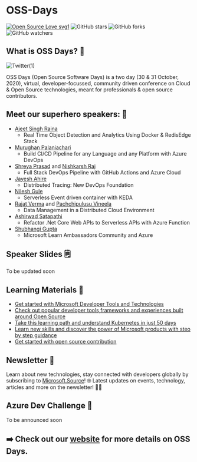 # OSS-Days
[![Open Source Love svg1](https://badges.frapsoft.com/os/v1/open-source.svg?v=103)](https://github.com/ellerbrock/open-source-badges/)
![GitHub stars](https://img.shields.io/github/stars/KonfHub/OSS-Days?style=social) ![GitHub forks](https://img.shields.io/github/forks/KonfHUb/OSS-Days?style=social) ![GitHub watchers](https://img.shields.io/github/watchers/KonfHub/OSS-Days?style=social)

## What is OSS Days? 📢
![Twitter(1)](https://user-images.githubusercontent.com/32809211/97311892-e024e580-188a-11eb-9f8d-9835d527d846.jpg)

OSS Days (Open Source Software Days) is a two day (30 &amp; 31 October, 2020), virtual, developer-focussed, community driven conference on Cloud &amp; Open Source technologies, meant for professionals &amp; open source contributors.

## Meet our superhero speakers: 🦸
- [Ajeet Singh Raina](https://twitter.com/ajeetsraina)
  - Real Time Object Detection and Analytics Using Docker & RedisEdge Stack
- [Murughan Palaniachari](https://twitter.com/Murughan_P)
  - Build CI/CD Pipeline for any Language and any Platform with Azure DevOps
- [Shreya Prasad](https://twitter.com/shreyacasmalert) and [Nishkarsh Raj](https://twitter.com/NishkarshRaj1)
  - Full Stack DevOps Pipeline with GitHub Actions and Azure Cloud
- [Jayesh Ahire](https://twitter.com/Jayesh_Ahire1)
  - Distributed Tracing: New DevOps Foundation
- [Nilesh Gule](https://twitter.com/nileshgule)
  - Serverless Event driven container with KEDA
- [Rajat Verma](https://twitter.com/rajatranjanverm) and [Pachchipulusu Vineela](https://www.linkedin.com/in/pachchipulusu-vineela-808a77174/)
  - Data Management in a Distributed Cloud Environment
- [Ashirwad Satapathi](https://twitter.com/ashirwad_1998)
  - Refactor .Net Core Web APIs to Serverless APIs with Azure Function
- [Shubhangi Gupta](https://twitter.com/knowShubhangi)
  - Microsoft Learn Ambassadors Community and Azure
  
## Speaker Slides 🗒️
To be updated soon

## Learning Materials 📖
- [Get started with Microsoft Developer Tools and Technologies](https://docs.microsoft.com/en-in/samples/browse/?products=azure&languages=aspx-csharp%2Ccsharp%2Cnodejs%2Cpython&wt.mc_id=AID3022384_QSG_483279&ocid=AID3022384_QSG_483279%3Futm_source%3Dlearn&utm_medium=generic&utm_campaign=oss)
- [Check out popular developer tools,frameworks and experiences built around Open Source](https://opensource.microsoft.com/?wt.mc_id=AID3022384_QSG_483280&ocid=AID3022384_QSG_483280?utm_source=learn&utm_medium=generic&utm_campaign=oss)
- [Take this learning path and understand Kubernetes in just 50 days](https://azure.microsoft.com/en-in/resources/kubernetes-learning-path/?wt.mc_id=AID3022384_QSG_483281&ocid=AID3022384_QSG_483281?utm_source=learn&utm_medium=generic&utm_campaign=oss)
- [Learn new skills and discover the power of Microsoft products with steo by step guidance](https://docs.microsoft.com/en-us/learn/browse/?products=azure&roles=devops-engineer&wt.mc_id=AID3022384_QSG_483282&ocid=AID3022384_QSG_483282%3Futm_source%3Dlearn&utm_medium=generic&utm_campaign=oss)
- [Get started with open source contribution](https://dev.to/azure/contributing-to-open-source-projects-contributors-etiquette-1bdm?utm_source=learn&utm_medium=generic&utm_campaign=oss)

## Newsletter 📰 
Learn about new technologies, stay connected with developers globally by subscribing to [Microsoft.Source](https://azure.microsoft.com/en-in/resources/join-the-azure-developer-community/?wt.mc_id=AID3018161_QSG_PD_SCL_446884&ocid=AID3018161_QSG_PD_SCL_446884)! 🤓 Latest updates on events, technology, articles and more on the newsletter! 👩‍💻

## Azure Dev Challenge 📣
To be announced soon

## ➡️ Check out our [website](https://ossdays.konfhub.com/) for more details on OSS Days.
